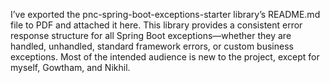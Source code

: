 I’ve exported the pnc-spring-boot-exceptions-starter library’s README.md file to PDF and attached it here. This library provides a consistent error response structure for all Spring Boot exceptions—whether they are handled, unhandled, standard framework errors, or custom business exceptions. Most of the intended audience is new to the project, except for myself, Gowtham, and Nikhil.
